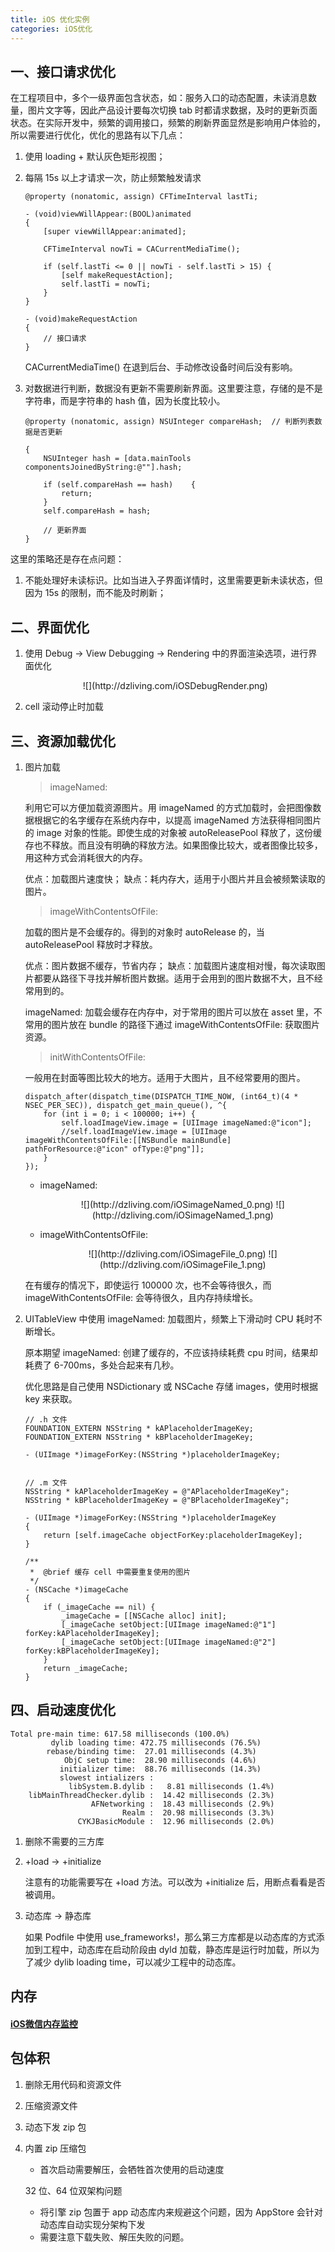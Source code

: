 ```yaml
---
title: iOS 优化实例
categories: iOS优化
---
```



## 一、接口请求优化

在工程项目中，多个一级界面包含状态，如：服务入口的动态配置，未读消息数量，图片文字等，因此产品设计要每次切换 tab 时都请求数据，及时的更新页面状态。在实际开发中，频繁的调用接口，频繁的刷新界面显然是影响用户体验的，所以需要进行优化，优化的思路有以下几点：

1. 使用 loading + 默认灰色矩形视图；
2. 每隔 15s 以上才请求一次，防止频繁触发请求

	```
	@property (nonatomic, assign) CFTimeInterval lastTi;

	- (void)viewWillAppear:(BOOL)animated
	{
		[super viewWillAppear:animated];

		CFTimeInterval nowTi = CACurrentMediaTime();
		
		if (self.lastTi <= 0 || nowTi - self.lastTi > 15) {
			[self makeRequestAction];
			self.lastTi = nowTi;
		}
	}
	
	- (void)makeRequestAction
	{
		// 接口请求
	}
	```
	
	CACurrentMediaTime() 在退到后台、手动修改设备时间后没有影响。
	
3. 对数据进行判断，数据没有更新不需要刷新界面。这里要注意，存储的是不是字符串，而是字符串的 hash 值，因为长度比较小。

	```
	@property (nonatomic, assign) NSUInteger compareHash;  // 判断列表数据是否更新
	
	{
		NSUInteger hash = [data.mainTools componentsJoinedByString:@""].hash;
		
		if (self.compareHash == hash)	 {
			return;
		}
		self.compareHash = hash;
		
		// 更新界面
	}
	```

这里的策略还是存在点问题：

1. 不能处理好未读标识。比如当进入子界面详情时，这里需要更新未读状态，但因为 15s 的限制，而不能及时刷新；


## 二、界面优化

1. 使用 Debug -> View Debugging -> Rendering 中的界面渲染选项，进行界面优化

	<center>
	![](http://dzliving.com/iOSDebugRender.png)
	</center>
	
2. cell 滚动停止时加载
	
	
## 三、资源加载优化

1. 图片加载

	> imageNamed:
	
	利用它可以方便加载资源图片。用 imageNamed 的方式加载时，会把图像数据根据它的名字缓存在系统内存中，以提高 imageNamed 方法获得相同图片的 image 对象的性能。即使生成的对象被  autoReleasePool 释放了，这份缓存也不释放。而且没有明确的释放方法。如果图像比较大，或者图像比较多，用这种方式会消耗很大的内存。
	
	优点：加载图片速度快；
	缺点：耗内存大，适用于小图片并且会被频繁读取的图片。

	> imageWithContentsOfFile:

	加载的图片是不会缓存的。得到的对象时 autoRelease 的，当 autoReleasePool 释放时才释放。
	
	优点：图片数据不缓存，节省内存；
	缺点：加载图片速度相对慢，每次读取图片都要从路径下寻找并解析图片数据。适用于会用到的图片数据不大，且不经常用到的。
	
	imageNamed: 加载会缓存在内存中，对于常用的图片可以放在 asset 里，不常用的图片放在 bundle 的路径下通过 imageWithContentsOfFile: 获取图片资源。


	> initWithContentsOfFile:
	
	一般用在封面等图比较大的地方。适用于大图片，且不经常要用的图片。

	```
	dispatch_after(dispatch_time(DISPATCH_TIME_NOW, (int64_t)(4 * NSEC_PER_SEC)), dispatch_get_main_queue(), ^{
		for (int i = 0; i < 100000; i++) {
			self.loadImageView.image = [UIImage imageNamed:@"icon"];
			//self.loadImageView.image = [UIImage imageWithContentsOfFile:[[NSBundle mainBundle] pathForResource:@"icon" ofType:@"png"]];
		}
	});
	```
	
	* imageNamed:

		<center>
		![](http://dzliving.com/iOSimageNamed_0.png)
		![](http://dzliving.com/iOSimageNamed_1.png)
		</center>
		
	* imageWithContentsOfFile:

		<center>
		![](http://dzliving.com/iOSimageFile_0.png)
		![](http://dzliving.com/iOSimageFile_1.png)
		</center>
		
	在有缓存的情况下，即使运行 100000 次，也不会等待很久，而 imageWithContentsOfFile: 会等待很久，且内存持续增长。
	
2. UITableView 中使用 imageNamed: 加载图片，频繁上下滑动时 CPU 耗时不断增长。

	原本期望 imageNamed: 创建了缓存的，不应该持续耗费 cpu 时间，结果却耗费了 6-700ms，多处合起来有几秒。
	
	优化思路是自己使用 NSDictionary 或 NSCache 存储 images，使用时根据 key 来获取。
	
	```
	// .h 文件
	FOUNDATION_EXTERN NSString * kAPlaceholderImageKey;
	FOUNDATION_EXTERN NSString * kBPlaceholderImageKey;
	
	- (UIImage *)imageForKey:(NSString *)placeholderImageKey;
	
	
	// .m 文件
	NSString * kAPlaceholderImageKey = @"APlaceholderImageKey";
	NSString * kBPlaceholderImageKey = @"BPlaceholderImageKey";

	- (UIImage *)imageForKey:(NSString *)placeholderImageKey
	{
	    return [self.imageCache objectForKey:placeholderImageKey];
	}
	
	/**
	 *  @brief 缓存 cell 中需要重复使用的图片
	 */
	- (NSCache *)imageCache
	{
	    if (_imageCache == nil) {
	        _imageCache = [[NSCache alloc] init];
	        [_imageCache setObject:[UIImage imageNamed:@"1"] forKey:kAPlaceholderImageKey];
	        [_imageCache setObject:[UIImage imageNamed:@"2"] forKey:kBPlaceholderImageKey];
	    }
	    return _imageCache;
	}
	```

	
## 四、启动速度优化

```
Total pre-main time: 617.58 milliseconds (100.0%)
         dylib loading time: 472.75 milliseconds (76.5%)
        rebase/binding time:  27.01 milliseconds (4.3%)
            ObjC setup time:  28.90 milliseconds (4.6%)
           initializer time:  88.76 milliseconds (14.3%)
           slowest intializers :
             libSystem.B.dylib :   8.81 milliseconds (1.4%)
    libMainThreadChecker.dylib :  14.42 milliseconds (2.3%)
                  AFNetworking :  18.43 milliseconds (2.9%)
                         Realm :  20.98 milliseconds (3.3%)
               CYKJBasicModule :  12.96 milliseconds (2.0%)
```

1. 删除不需要的三方库

2. +load -> +initialize

	注意有的功能需要写在 +load 方法。可以改为 +initialize 后，用断点看看是否被调用。	
3. 动态库 -> 静态库

	如果 Podfile 中使用 use_frameworks!，那么第三方库都是以动态库的方式添加到工程中，动态库在启动阶段由 dyld 加载，静态库是运行时加载，所以为了减少 dylib loading time，可以减少工程中的动态库。
	
	
## 内存

#### [iOS微信内存监控](https://cloud.tencent.com/developer/article/1048715)


## 包体积

1. 删除无用代码和资源文件
2. 压缩资源文件
3. 动态下发 zip 包
4. 内置 zip 压缩包
	* 首次启动需要解压，会牺牲首次使用的启动速度
	
	32 位、64 位双架构问题
	
	* 将引擎 zip 包置于 app 动态库内来规避这个问题，因为 AppStore 会针对动态库自动实现分架构下发
	* 需要注意下载失败、解压失败的问题。